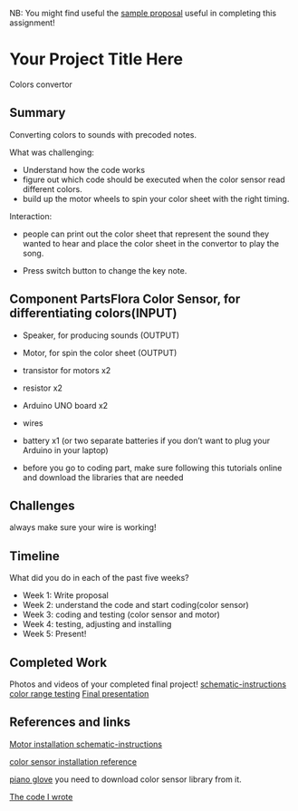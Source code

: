 NB: You might find useful the [sample proposal](https://github.com/zamfi/cca-programming-electronics-fall-2017/blob/master/hw/sample-proposal.md) useful in completing this assignment!

# Your Project Title Here

Colors convertor

## Summary
Converting colors to sounds with precoded notes. 

What was challenging:
* Understand how the code works
* figure out which code should be executed when the color sensor read different colors.
* build up the motor wheels to spin your color sheet with the right timing.

Interaction:
* people can print out the color sheet that represent the sound they wanted to hear and place the color sheet in the convertor to play the song.

* Press switch button to change the key note.


## Component PartsFlora Color Sensor, for differentiating colors(INPUT)

* Speaker, for producing sounds (OUTPUT)
* Motor, for spin the color sheet (OUTPUT)
* transistor for motors x2
* resistor x2
* Arduino UNO board x2
* wires 
* battery x1 (or two separate batteries if you don’t want to plug your Arduino in your laptop)


* before you go to coding part, make sure following this tutorials online and download the libraries that are needed

## Challenges

always make sure your wire is working!


## Timeline

What did you do in each of the past five weeks?

- Week 1: Write proposal
- Week 2: understand the code and start coding(color sensor)
- Week 3: coding and testing (color sensor and motor)
- Week 4: testing, adjusting and installing 
- Week 5: Present!

## Completed Work

Photos and videos of your completed final project!
[schematic-instructions](https://user-images.githubusercontent.com/31739027/34119373-c0bf9528-e3d6-11e7-89c9-f3691147c6c2.JPG)
[color range testing](https://user-images.githubusercontent.com/31739027/34119686-f7fba9cc-e3d7-11e7-815f-357d02d554b6.JPG)
[Final presentation]()

## References and links
[Motor installation schematic-instructions]( https://github.com/zamfi/cca-programming-electronics-fall-2017/blob/master/schematic-instructions.pdf ) 

[color sensor installation reference](https://learn.adafruit.com/adafruit-color-sensors/assembly-and-wiring)

[piano glove]( https://learn.adafruit.com/pianoglove) you need to download color sensor library from it.

[The code I wrote](https://github.com/Olivia99/motor/tree/master)
